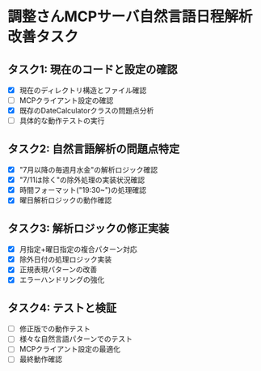 # 調整さんMCPサーバ自然言語日程解析改善タスク

## タスク1: 現在のコードと設定の確認
- [x] 現在のディレクトリ構造とファイル確認
- [ ] MCPクライアント設定の確認
- [x] 既存のDateCalculatorクラスの問題点分析
- [ ] 具体的な動作テストの実行

## タスク2: 自然言語解析の問題点特定
- [x] "7月以降の毎週月水金"の解析ロジック確認
- [x] "7/11は除く"の除外処理の実装状況確認
- [x] 時間フォーマット("19:30~")の処理確認
- [x] 曜日解析ロジックの動作確認

## タスク3: 解析ロジックの修正実装
- [x] 月指定+曜日指定の複合パターン対応
- [x] 除外日付の処理ロジック実装
- [x] 正規表現パターンの改善
- [x] エラーハンドリングの強化

## タスク4: テストと検証
- [ ] 修正版での動作テスト
- [ ] 様々な自然言語パターンでのテスト
- [ ] MCPクライアント設定の最適化
- [ ] 最終動作確認
